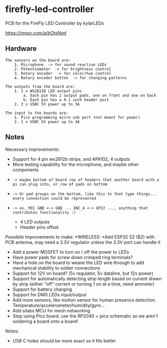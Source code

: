 # firefly-led-controller
PCB for the FireFly LED Controller by kylarLEDs

https://imgur.com/a/bOtsNqd


## Hardware
    The sensors on the board are:
        1. Microphone  -> for sound reactive LEDs
        2. Potentiometer  -> for brightness control
        3. Rotary encoder  -> for color/hue control
        4. Rotary encoder button  -> for changing patterns

    The outputs from the board are:
        1. 2 x WS2812B LED output pins 
            a. Each pin has 2 output pads, one on front and one on back
            b. Each pin has a 0.1 inch header port
        2. 2 x USBC 5V power up to 3A

    The input to the boards are:
        1. Pico programming micro usb port (not meant for power)
        2. 1 x USBC 5V power up to 3A


## Notes
Necessary improvements:
  * Support for 4 pin ws2812b strips, and APA102, 4 outputs
  * More testing capability for the microphone, and maybe other components
*     -> maybe bottom of board row of headers that another board with a pi can plug into, or row of pads on bottom
*     -> Or pad groups on the bottom, like this to that type things... every connection could be represented
*     -> ex. MIC GND <-> GND ... ENC_A <-> GP22 ..., anything that contributes functionality :) 
  * 4 LED outputs
  * Header pins offset

Possibile Improvements to make:
    *WIRELESS:
    *Add ESP32 S2 ($2) with PCB antenna, may need a 3.3V regulator unless the 3.3V port can handle it
  * Add a power MOSFET to turn on / off the power to LEDs
  * Have power pads for screw down crimped ring terminals?
  * Have a hole on the board to weave the LED wire through to add mechanical stability to solder connections
  * Support for 12V on board? (5v regulator, 5v dataline, but 12v power)
  * Support for automatically detecting strip length based on current drawn by strip (either "off" current or turning 1 on at a time, need ammeter)
  * Support for battery charging
  * Support for DMX LEDs input/output
  * Add more sensors, like motion sensor for human presence detection. Temperature/accelerometer/humidity/gyro...
  * Add silabs MCU for mesh networking
  * Stop using Pico board, use the RP2040 + pico schematic so we aren't soldering a board onto a board!

Notes:
  * USB C holes should be more exact so it fits better
